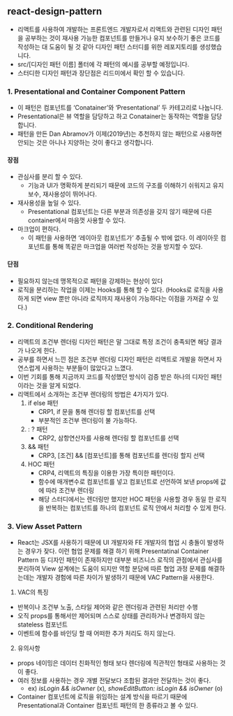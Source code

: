 ## react-design-pattern
- 리액트를 사용하여 개발하는 프론트엔드 개발자로서 리액트와 관련된 디자인 패턴을 공부하는 것이 재사용 가능한 컴포넌트를 만들거나 유지 보수하기 좋은 코드를 작성하는 대 도움이 될 것 같아 디자인 패턴 스터디를 위한 레포지토리를 생성했습니다.
- src/[디자인 패턴 이름] 폴터에 각 패턴의 예시를 공부할 예정입니다.
- 스터디한 디자인 패턴과 장단점은 리드미에서 확인 할 수 있습니다.

### 1. Presentational and Container Component Pattern
- 이 패턴은 컴포넌트를 ‘Conatainer’와 ‘Presentational’ 두 카테고리로 나눕니다.
- Presentational은 뷰 역할을 담당하고 하고 Conatainer는 동작하는 역할을 담당합니다.
- 패턴을 만든 Dan Abramov가 이제(2019년)는 추천하지 않는 패턴으로 사용하면 안되는 것은 아니나 지양하는 것이 좋다고 생각합니다.
#### 장점
- 관심사를 분리 할 수 있다.
    - 기능과 UI가 명확하게 분리되기 때문에 코드의 구조를 이해하기 쉬워지고 유지보수, 재사용성이 뛰어나다.
- 재사용성을 높일 수 있다.
    - Presentational 컴포넌트는 다른 부분과 의존성을 갖지 않기 때문에 다른 container에서 마음껏 사용할 수 있다.
- 마크업이 편하다.
    - 이 패턴을 사용하면 ‘레이아웃 컴포넌트가’ 추출될 수 밖에 없다. 이 레이아웃 컴포넌트를 통해 똑같은 마크업을 여러번 작성하는 것을 방지할 수 있다.
#### 단점
- 필요하지 않는데 맹목적으로 패턴을 강제하는 현상이 있다
- 로직을 분리하는 작업을 이제는 Hooks를 통해 할 수 있다. (Hooks로 로직을 사용하게 되면 view 뿐만 아니라 로직까지 재사용이 가능하다는 이점을 가져갈 수 있다.)

### 2. Conditional Rendering
- 리액트의 조건부 렌더링 디자인 패턴은 말 그대로 특정 조건이 충족되면 해당 결과가 나오게 한다.
- 공부를 하면서 느낀 점은 조건부 렌더링 디자인 패턴은 리액트로 개발을 하면서 자연스럽게 사용하는 부분들이 많았다고 느꼈다.
- 이번 기회를 통해 지금까지 코드를 작성했던 방식이 검증 받은 하나의 디자인 패턴이라는 것을 알게 되었다.
- 리액트에서 소개하는 조건부 렌더링의 방법은 4가지가 있다.
  1. if else 패턴
     - CRP1, if 문을 통해 렌더링 할 컴포넌트를 선택
     - 부분적인 조건부 렌더링이 불 가능하다.
  2. : ? 패턴
     - CRP2, 삼항연산자를 사용해 렌더링 할 컴포넌트를 선택
  3. && 패턴
     - CRP3, [조건] && [컴포넌트]를 통해 컴포넌트를 렌더링 할지 선택
  4. HOC 패턴
     - CRP4, 리액트의 특징을 이용한 가장 특이한 패턴이다.
     - 함수에 매개변수로 컴포넌트를 넣고 컴포넌트로 선언하여 보낸 props에 값에 따라 조건부 렌더링
     - 해당 스터디에서는 렌더링만 했지만 HOC 패턴을 사용할 경우 동일 한 로직을 반복하는 컴포넌트를 하나의 컴포넌트 로직 안에서 처리할 수 있게 한다.

### 3. View Asset Pattern
- React는 JSX를 사용하기 때문에 UI 개발자와 FE 개발자의 협업 시 충돌이 발생하는 경우가 잦다. 이런 협업 문제를 해결 하기 위해 Presentatinal Container Pattern 등 디자인 패턴이 존재하지만 대부분 비즈니스 로직의 관점에서 관심사를 분리하여 View 설계에는 도움이 되지만 역할 분담에 따른 협업 과정 문제를 해결하는데는 개발자 경험에 따른 차이가 발생하기 때문에 VAC Pattern을 사용한다.
1. VAC의 특징
- 반복이나 조건부 노출, 스타일 제어와 같은 렌더링과 관련된 처리만 수행
- 오직 props를 통해서만 제어되며 스스로 상태를 관리하거나 변경하지 않는 stateless 컴포넌트
- 이벤트에 함수를 바인딩 할 때 어떠한 추가 처리도 하지 않는다.
2. 유의사항
- props 네이밍은 데이터 친화적인 형태 보다 렌더링에 직관적인 형태로 사용하는 것이 좋다.
- 여러 정보를 사용하는 경우 개별 전달보다 조합된 결과만 전달하는 것이 좋다.
    - ex) *isLogin && isOwner* (x)*, showEditButton: isLogin && isOwner* (o)
- Container 컴포넌트에 로직을 위임하는 설계 방식을 따르기 때문에 Presentational과 Container 컴포넌트 패턴의 한 종류라고 볼 수 있다.
 